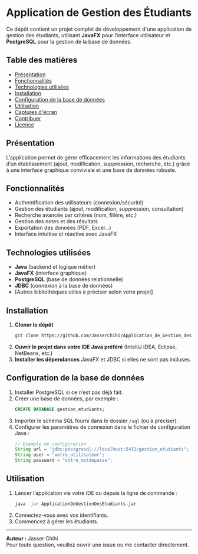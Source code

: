 # Application de Gestion des Étudiants

Ce dépôt contient un projet complet de développement d'une application de gestion des étudiants, utilisant **JavaFX** pour l’interface utilisateur et **PostgreSQL** pour la gestion de la base de données.

## Table des matières

- [Présentation](#présentation)
- [Fonctionnalités](#fonctionnalités)
- [Technologies utilisées](#technologies-utilisées)
- [Installation](#installation)
- [Configuration de la base de données](#configuration-de-la-base-de-données)
- [Utilisation](#utilisation)
- [Captures d'écran](#captures-décran)
- [Contribuer](#contribuer)
- [Licence](#licence)

## Présentation

L’application permet de gérer efficacement les informations des étudiants d’un établissement (ajout, modification, suppression, recherche, etc.) grâce à une interface graphique conviviale et une base de données robuste.

## Fonctionnalités

- Authentification des utilisateurs (connexion/sécurité)
- Gestion des étudiants (ajout, modification, suppression, consultation)
- Recherche avancée par critères (nom, filière, etc.)
- Gestion des notes et des résultats
- Exportation des données (PDF, Excel…)
- Interface intuitive et réactive avec JavaFX

## Technologies utilisées

- **Java** (backend et logique métier)
- **JavaFX** (interface graphique)
- **PostgreSQL** (base de données relationnelle)
- **JDBC** (connexion à la base de données)
- [Autres bibliothèques utiles à préciser selon votre projet]

## Installation

1. **Cloner le dépôt**
   ```bash
   git clone https://github.com/JasserChihi/Application_de_Gestion_des_Etudiants.git
   ```
2. **Ouvrir le projet dans votre IDE Java préféré** (IntelliJ IDEA, Eclipse, NetBeans, etc.)
3. **Installer les dépendances** JavaFX et JDBC si elles ne sont pas incluses.

## Configuration de la base de données

1. Installer PostgreSQL si ce n’est pas déjà fait.
2. Créer une base de données, par exemple :
   ```sql
   CREATE DATABASE gestion_etudiants;
   ```
3. Importer le schéma SQL fourni dans le dossier `/sql` (ou à préciser).
4. Configurer les paramètres de connexion dans le fichier de configuration Java :
   ```java
   // Exemple de configuration
   String url = "jdbc:postgresql://localhost:5432/gestion_etudiants";
   String user = "votre_utilisateur";
   String password = "votre_motdepasse";
   ```

## Utilisation

1. Lancer l’application via votre IDE ou depuis la ligne de commande :
   ```bash
   java -jar ApplicationDeGestionDesEtudiants.jar
   ```
2. Connectez-vous avec vos identifiants.
3. Commencez à gérer les étudiants.

---

**Auteur :** Jasser Chihi  
Pour toute question, veuillez ouvrir une issue ou me contacter directement.
